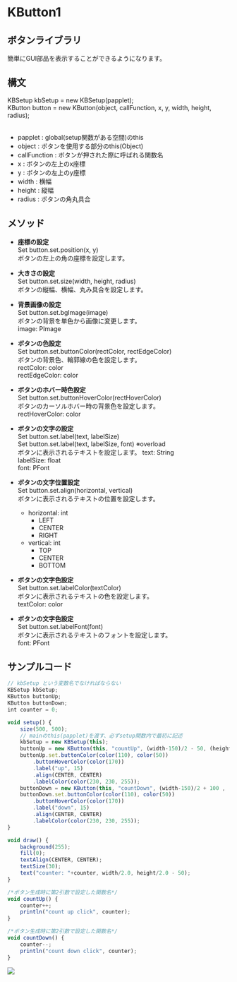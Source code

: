 # KButton1

## ボタンライブラリ
簡単にGUI部品を表示することができるようになります。

## 構文
KBSetup kbSetup = new KBSetup(papplet);<br />
KButton button = new KButton(object, callFunction, x, y, width, height, radius);<br />
<br />
- papplet : global(setup関数がある空間)のthis
- object : ボタンを使用する部分のthis(Object)
- callFunction : ボタンが押された際に呼ばれる関数名
- x : ボタンの左上のx座標
- y : ボタンの左上のy座標
- width : 横幅
- height : 縦幅
- radius : ボタンの角丸具合

## メソッド

- **座標の設定**<br />
Set button.set.position(x, y)<br />
ボタンの左上の角の座標を設定します。<br />

- **大きさの設定**<br />
Set button.set.size(width, height, radius)<br />
ボタンの縦幅、横幅、丸み具合を設定します。<br />

- **背景画像の設定**<br />
Set button.set.bgImage(image)<br />
ボタンの背景を単色から画像に変更します。<br />
image: PImage

- **ボタンの色設定**<br />
Set button.set.buttonColor(rectColor, rectEdgeColor)<br />
ボタンの背景色、輪郭線の色を設定します。<br />
rectColor: color<br />
rectEdgeColor: color<br />

- **ボタンのホバー時色設定**<br />
Set button.set.buttonHoverColor(rectHoverColor)<br />
ボタンのカーソルホバー時の背景色を設定します。<br />
rectHoverColor: color<br />

- **ボタンの文字の設定**<br />
Set button.set.label(text, labelSize)<br />
Set button.set.label(text, labelSize, font) ※overload<br />
ボタンに表示されるテキストを設定します。
text: String<br />
labelSize: float<br />
font: PFont<br />

- **ボタンの文字位置設定**<br />
Set button.set.align(horizontal, vertical)<br />
ボタンに表示されるテキストの位置を設定します。<br />
  - horizontal: int
    - LEFT
    - CENTER
    - RIGHT
  - vertical: int
    - TOP
    - CENTER
    - BOTTOM

- **ボタンの文字色設定**<br />
Set button.set.labelColor(textColor)<br />
ボタンに表示されるテキストの色を設定します。<br />
textColor: color<br />

- **ボタンの文字色設定**<br />
Set button.set.labelFont(font)<br />
ボタンに表示されるテキストのフォントを設定します。<br />
font: PFont<br />

## サンプルコード
```javascript
// kbSetup という変数名でなければならない
KBSetup kbSetup;
KButton buttonUp;
KButton buttonDown;
int counter = 0;

void setup() {
    size(500, 500);
    // mainのthis(papplet)を渡す、必ずsetup関数内で最初に記述
    kbSetup = new KBSetup(this);
    buttonUp = new KButton(this, "countUp", (width-150)/2 - 50, (height-60)/2 + 50, 100, 60, 0);
    buttonUp.set.buttonColor(color(110), color(50))
        .buttonHoverColor(color(170))
        .label("up", 15)
        .align(CENTER, CENTER)
        .labelColor(color(230, 230, 255));
    buttonDown = new KButton(this, "countDown", (width-150)/2 + 100 , (height-60)/2 + 50, 100, 60, 0);
    buttonDown.set.buttonColor(color(110), color(50))
        .buttonHoverColor(color(170))
        .label("down", 15)
        .align(CENTER, CENTER)
        .labelColor(color(230, 230, 255));
}

void draw() {
    background(255);
    fill(0);
    textAlign(CENTER, CENTER);
    textSize(30);
    text("counter: "+counter, width/2.0, height/2.0 - 50);
}

/*ボタン生成時に第2引数で設定した関数名*/
void countUp() {
    counter++;
    println("count up click", counter);
}

/*ボタン生成時に第2引数で設定した関数名*/
void countDown() {
    counter--;
    println("count down click", counter);
}
```
![](https://lh3.googleusercontent.com/u/0/drive-viewer/AKGpihaSVB1T4srcUnTVwR0SGc9rlfniZWqzgQ--W06De38JIZcfYJnJZl5-ZtRomfYluS81Y_t_ouq9EhGsOTyVMpWTsqnlyww6qR8=w1440-h765)